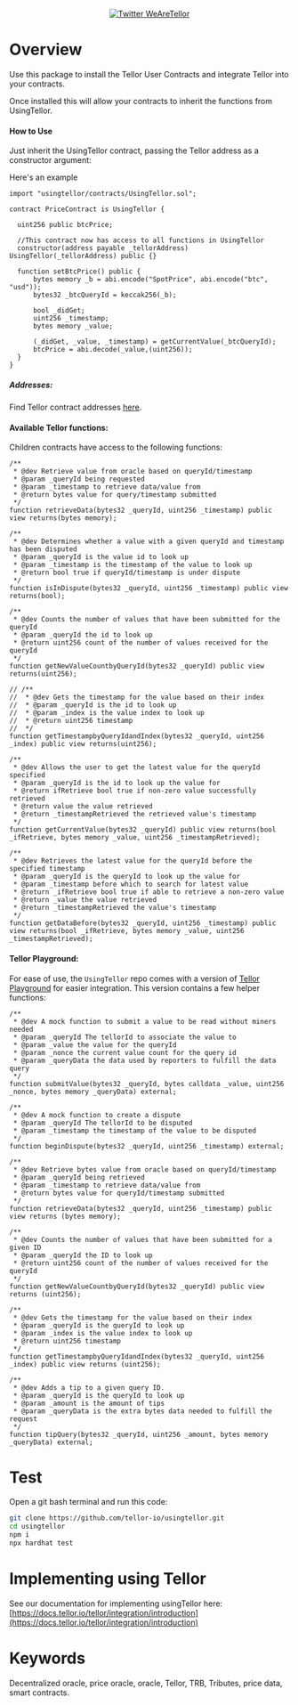 <p align="center">
  <a href='https://twitter.com/WeAreTellor'>
    <img src= 'https://img.shields.io/twitter/url/http/shields.io.svg?style=social' alt='Twitter WeAreTellor' />
  </a>
</p>


# Overview

Use this package to install the Tellor User Contracts and integrate Tellor into your contracts.

Once installed this will allow your contracts to inherit the functions from UsingTellor.

#### How to Use
Just inherit the UsingTellor contract, passing the Tellor address as a constructor argument:

Here's an example
```solidity
import "usingtellor/contracts/UsingTellor.sol";

contract PriceContract is UsingTellor {

  uint256 public btcPrice;

  //This contract now has access to all functions in UsingTellor
  constructor(address payable _tellorAddress) UsingTellor(_tellorAddress) public {}

  function setBtcPrice() public {
      bytes memory _b = abi.encode("SpotPrice", abi.encode("btc", "usd"));
      bytes32 _btcQueryId = keccak256(_b);

      bool _didGet;
      uint256 _timestamp;
      bytes memory _value;

      (_didGet, _value, _timestamp) = getCurrentValue(_btcQueryId);
      btcPrice = abi.decode(_value,(uint256));
  }
}
```
##### Addresses:

Find Tellor contract addresses [here](https://docs.tellor.io/tellor/integration/reference).


#### Available Tellor functions:

Children contracts have access to the following functions:

```solidity
/**
 * @dev Retrieve value from oracle based on queryId/timestamp
 * @param _queryId being requested
 * @param _timestamp to retrieve data/value from
 * @return bytes value for query/timestamp submitted
 */
function retrieveData(bytes32 _queryId, uint256 _timestamp) public view returns(bytes memory);

/**
 * @dev Determines whether a value with a given queryId and timestamp has been disputed
 * @param _queryId is the value id to look up
 * @param _timestamp is the timestamp of the value to look up
 * @return bool true if queryId/timestamp is under dispute
 */
function isInDispute(bytes32 _queryId, uint256 _timestamp) public view returns(bool);

/**
 * @dev Counts the number of values that have been submitted for the queryId
 * @param _queryId the id to look up
 * @return uint256 count of the number of values received for the queryId
 */
function getNewValueCountbyQueryId(bytes32 _queryId) public view returns(uint256);

// /**
//  * @dev Gets the timestamp for the value based on their index
//  * @param _queryId is the id to look up
//  * @param _index is the value index to look up
//  * @return uint256 timestamp
//  */
function getTimestampbyQueryIdandIndex(bytes32 _queryId, uint256 _index) public view returns(uint256);

/**
 * @dev Allows the user to get the latest value for the queryId specified
 * @param _queryId is the id to look up the value for
 * @return ifRetrieve bool true if non-zero value successfully retrieved
 * @return value the value retrieved
 * @return _timestampRetrieved the retrieved value's timestamp
 */
function getCurrentValue(bytes32 _queryId) public view returns(bool _ifRetrieve, bytes memory _value, uint256 _timestampRetrieved);

/**
 * @dev Retrieves the latest value for the queryId before the specified timestamp
 * @param _queryId is the queryId to look up the value for
 * @param _timestamp before which to search for latest value
 * @return _ifRetrieve bool true if able to retrieve a non-zero value
 * @return _value the value retrieved
 * @return _timestampRetrieved the value's timestamp
 */
function getDataBefore(bytes32 _queryId, uint256 _timestamp) public view returns(bool _ifRetrieve, bytes memory _value, uint256 _timestampRetrieved);

```


#### Tellor Playground:

For ease of use, the  `UsingTellor`  repo comes with a version of [Tellor Playground](https://github.com/tellor-io/TellorPlayground) for easier integration. This version contains a few helper functions:

```solidity
/**
 * @dev A mock function to submit a value to be read without miners needed
 * @param _queryId The tellorId to associate the value to
 * @param _value the value for the queryId
 * @param _nonce the current value count for the query id
 * @param _queryData the data used by reporters to fulfill the data query
 */
function submitValue(bytes32 _queryId, bytes calldata _value, uint256 _nonce, bytes memory _queryData) external;

/**
 * @dev A mock function to create a dispute
 * @param _queryId The tellorId to be disputed
 * @param _timestamp the timestamp of the value to be disputed
 */
function beginDispute(bytes32 _queryId, uint256 _timestamp) external;

/**
 * @dev Retrieve bytes value from oracle based on queryId/timestamp
 * @param _queryId being retrieved
 * @param _timestamp to retrieve data/value from
 * @return bytes value for queryId/timestamp submitted
 */
function retrieveData(bytes32 _queryId, uint256 _timestamp) public view returns (bytes memory);

/**
 * @dev Counts the number of values that have been submitted for a given ID
 * @param _queryId the ID to look up
 * @return uint256 count of the number of values received for the queryId
 */
function getNewValueCountbyQueryId(bytes32 _queryId) public view returns (uint256);

/**
 * @dev Gets the timestamp for the value based on their index
 * @param _queryId is the queryId to look up
 * @param _index is the value index to look up
 * @return uint256 timestamp
 */
function getTimestampbyQueryIdandIndex(bytes32 _queryId, uint256 _index) public view returns (uint256);

/**
 * @dev Adds a tip to a given query ID.
 * @param _queryId is the queryId to look up
 * @param _amount is the amount of tips
 * @param _queryData is the extra bytes data needed to fulfill the request
 */
function tipQuery(bytes32 _queryId, uint256 _amount, bytes memory _queryData) external;
```


# Test
Open a git bash terminal and run this code:

```bash
git clone https://github.com/tellor-io/usingtellor.git
cd usingtellor
npm i
npx hardhat test
```

# Implementing using Tellor
See our documentation for implementing usingTellor here:
[https://docs.tellor.io/tellor/integration/introduction](https://docs.tellor.io/tellor/integration/introduction)

# Keywords

Decentralized oracle, price oracle, oracle, Tellor, TRB, Tributes, price data, smart contracts.
